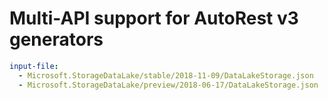 # Multi-API support for AutoRest v3 generators

``` yaml $(enable-multi-api)
input-file:
  - Microsoft.StorageDataLake/stable/2018-11-09/DataLakeStorage.json
  - Microsoft.StorageDataLake/preview/2018-06-17/DataLakeStorage.json
```
